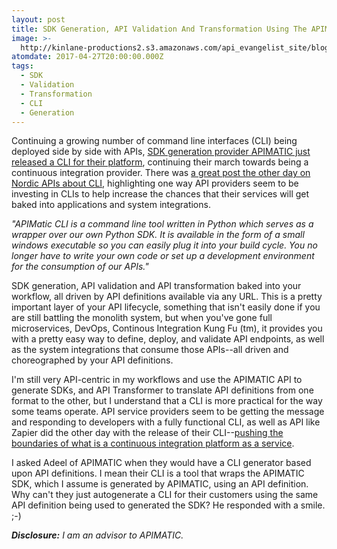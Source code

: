 ```yaml
---
layout: post
title: SDK Generation, API Validation And Transformation Using The APIMATIC CLI
image: >-
  http://kinlane-productions2.s3.amazonaws.com/api_evangelist_site/blog/introducing_apimatic_cli.png
atomdate: 2017-04-27T20:00:00.000Z
tags:
  - SDK
  - Validation
  - Transformation
  - CLI
  - Generation
---
```

Continuing a growing number of command line interfaces (CLI) being deployed side by side with APIs, [SDK generation provider APIMATIC just released a CLI for their platform](https://apimatic.io/blog/post/introducing-api-matic-cli), continuing their march towards being a continuous integration provider. There was [a great post the other day on Nordic APIs about CLI](http://nordicapis.com/the-return-of-the-cli-clis-being-used-by-api-related-companies/), highlighting one way API providers seem to be investing in CLIs to help increase the chances that their services will get baked into applications and system integrations.

_"APIMatic CLI is a command line tool written in Python which serves as a wrapper over our own Python SDK. It is available in the form of a small windows executable so you can easily plug it into your build cycle. You no longer have to write your own code or set up a development environment for the consumption of our APIs."_

SDK generation, API validation and API transformation baked into your workflow, all driven by API definitions available via any URL. This is a pretty important layer of your API lifecycle, something that isn't easily done if you are still battling the monolith system, but when you've gone full microservices, DevOps, Continous Integration Kung Fu (tm), it provides you with a pretty easy way to define, deploy, and validate API endpoints, as well as the system integrations that consume those APIs--all driven and choreographed by your API definitions.

I'm still very API-centric in my workflows and use the APIMATIC API to generate SDKs, and API Transformer to translate API definitions from one format to the other, but I understand that a CLI is more practical for the way some teams operate. API service providers seem to be getting the message and responding to developers with a fully functional CLI, as well as API like Zapier did the other day with the release of their CLI--[pushing the boundaries of what is a continuous integration platform as a service](http://apievangelist.com/2017/04/20/continous-integration-platform-as-a-service-at-the-command-line/).

I asked Adeel of APIMATIC when they would have a CLI generator based upon API definitions. I mean their CLI is a tool that wraps the APIMATIC SDK, which I assume is generated by APIMATIC, using an API definition. Why can't they just autogenerate a CLI for their customers using the same API definition being used to generated the SDK? He responded with a smile. ;-)

_**Disclosure:** I am an advisor to APIMATIC._